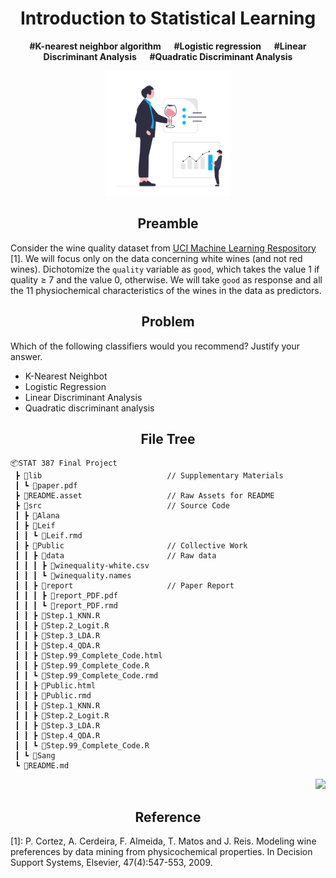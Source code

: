 <h1 align="center">Introduction to Statistical Learning</h1>
<p align="center"><b>#K-nearest neighbor algorithm  &emsp; #Logistic regression &emsp; #Linear Discriminant Analysis &emsp; #Quadratic Discriminant Analysis</b></p>

<p align="center">
<a href="https://github.com/theRealLeif/STAT387" target="_blank">
<img src="README.asset\Logo.svg" width="200"/>
</a>
</p>

<h2 align="center">Preamble</h2>

Consider the wine quality dataset from [UCI Machine Learning Respository](https://archive.ics.uci.edu/ml/datasets/Wine+Quality) [1]. We will focus only on the data concerning white wines (and not red wines). Dichotomize the `quality` variable as `good`, which takes the value 1 if quality ≥ 7 and the value 0, otherwise. We will take `good` as response and all the 11 physiochemical characteristics of the wines in the data as predictors.

<h2 align="center">Problem</h2>

Which of the following classifiers would you recommend? Justify your answer.
- K-Nearest Neighbot
- Logistic Regression
- Linear Discriminant Analysis
- Quadratic discriminant analysis

<h2 align="center">File Tree</h2>

```
📦STAT 387 Final Project
 ┣ 📂lib                            // Supplementary Materials
 ┃ ┗ 📄paper.pdf
 ┣ 📂README.asset                   // Raw Assets for README 
 ┣ 📂src                            // Source Code
 ┃ ┣ 📂Alana
 ┃ ┣ 📂Leif
 ┃ ┃ ┗ 📄Leif.rmd
 ┃ ┣ 📂Public                       // Collective Work
 ┃ ┃ ┣ 📂data                       // Raw data
 ┃ ┃ ┃ ┣ 📄winequality-white.csv
 ┃ ┃ ┃ ┗ 📄winequality.names
 ┃ ┃ ┣ 📂report                     // Paper Report
 ┃ ┃ ┃ ┣ 📄report_PDF.pdf
 ┃ ┃ ┃ ┗ 📄report_PDF.rmd
 ┃ ┃ ┣ 📄Step.1_KNN.R
 ┃ ┃ ┣ 📄Step.2_Logit.R
 ┃ ┃ ┣ 📄Step.3_LDA.R
 ┃ ┃ ┣ 📄Step.4_QDA.R
 ┃ ┃ ┣ 📄Step.99_Complete_Code.html
 ┃ ┃ ┣ 📄Step.99_Complete_Code.R
 ┃ ┃ ┗ 📄Step.99_Complete_Code.rmd
 ┃ ┃ ┣ 📄Public.html
 ┃ ┃ ┣ 📄Public.rmd
 ┃ ┃ ┣ 📄Step.1_KNN.R
 ┃ ┃ ┣ 📄Step.2_Logit.R
 ┃ ┃ ┣ 📄Step.3_LDA.R
 ┃ ┃ ┣ 📄Step.4_QDA.R
 ┃ ┃ ┗ 📄Step.99_Complete_Code.R
 ┃ ┗ 📂Sang
 ┗ 📄README.md
```

<p align="right">
<a href="https://github.com/theRealLeif/STAT387" target="_blank">
<img src="https://img.shields.io/github/last-commit/theRealLeif/STAT387?label=Last%20commit"/>
</a>
</p>

<h2 align="center">Reference</h2>

[1]: P. Cortez, A. Cerdeira, F. Almeida, T. Matos and J. Reis. Modeling wine preferences by data mining from physicochemical properties. In Decision Support Systems, Elsevier, 47(4):547-553, 2009.
